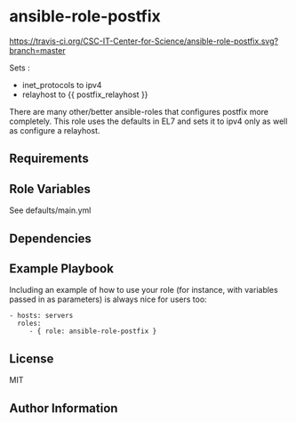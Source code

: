 ansible-role-postfix
=========

https://travis-ci.org/CSC-IT-Center-for-Science/ansible-role-postfix.svg?branch=master

Sets :
 - inet_protocols to ipv4
 - relayhost to {{ postfix_relayhost }}

There are many other/better ansible-roles that configures postfix more completely. This role uses the defaults in EL7 and sets it to ipv4 only as well as configure a relayhost.

Requirements
------------


Role Variables
--------------

See defaults/main.yml


Dependencies
------------


Example Playbook
----------------

Including an example of how to use your role (for instance, with variables passed in as parameters) is always nice for users too:

    - hosts: servers
      roles:
         - { role: ansible-role-postfix }

License
-------

MIT

Author Information
------------------
